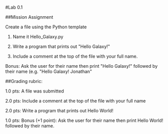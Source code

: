 #Lab 0.1

##Mission Assignment

Create a file using the Python template

1. Name it Hello_Galaxy.py

2. Write a program that prints out "Hello Galaxy!"

3. Include a comment at the top of the file with your full name.

Bonus: Ask the user for their name then print "Hello Galaxy!" followed by their name (e.g. "Hello Galaxy! Jonathan"

##Grading rubric:

1.0 pts: A file was submitted

2.0 pts: Include a comment at the top of the file with your full name

2.0 pts: Write a program that prints out Hello World!

1.0 pts: Bonus (+1 point): Ask the user for their name then print Hello World! followed by their name.